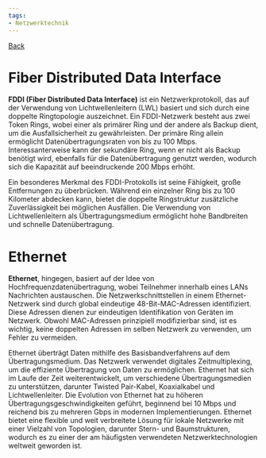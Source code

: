 ```yaml
---
tags:
- Netzwerktechnik
---
```

[Back](Uebersicht%20der%20Netzwerktechnik%20Themen.md)
# Fiber Distributed Data Interface
**FDDI (Fiber Distributed Data Interface)** ist ein Netzwerkprotokoll, das auf der Verwendung von Lichtwellenleitern (LWL) basiert und sich durch eine doppelte Ringtopologie auszeichnet. Ein FDDI-Netzwerk besteht aus zwei Token Rings, wobei einer als primärer Ring und der andere als Backup dient, um die Ausfallsicherheit zu gewährleisten. Der primäre Ring allein ermöglicht Datenübertragungsraten von bis zu 100 Mbps. Interessanterweise kann der sekundäre Ring, wenn er nicht als Backup benötigt wird, ebenfalls für die Datenübertragung genutzt werden, wodurch sich die Kapazität auf beeindruckende 200 Mbps erhöht.

Ein besonderes Merkmal des FDDI-Protokolls ist seine Fähigkeit, große Entfernungen zu überbrücken. Während ein einzelner Ring bis zu 100 Kilometer abdecken kann, bietet die doppelte Ringstruktur zusätzliche Zuverlässigkeit bei möglichen Ausfällen. Die Verwendung von Lichtwellenleitern als Übertragungsmedium ermöglicht hohe Bandbreiten und schnelle Datenübertragung.

# Ethernet
**Ethernet**, hingegen, basiert auf der Idee von Hochfrequenzdatenübertragung, wobei Teilnehmer innerhalb eines LANs Nachrichten austauschen. Die Netzwerkschnittstellen in einem Ethernet-Netzwerk sind durch global eindeutige 48-Bit-MAC-Adressen identifiziert. Diese Adressen dienen zur eindeutigen Identifikation von Geräten im Netzwerk. Obwohl MAC-Adressen prinzipiell modifizierbar sind, ist es wichtig, keine doppelten Adressen im selben Netzwerk zu verwenden, um Fehler zu vermeiden.

Ethernet überträgt Daten mithilfe des Basisbandverfahrens auf dem Übertragungsmedium. Das Netzwerk verwendet digitales Zeitmultiplexing, um die effiziente Übertragung von Daten zu ermöglichen. Ethernet hat sich im Laufe der Zeit weiterentwickelt, um verschiedene Übertragungsmedien zu unterstützen, darunter Twisted Pair-Kabel, Koaxialkabel und Lichtwellenleiter. Die Evolution von Ethernet hat zu höheren Übertragungsgeschwindigkeiten geführt, beginnend bei 10 Mbps und reichend bis zu mehreren Gbps in modernen Implementierungen. Ethernet bietet eine flexible und weit verbreitete Lösung für lokale Netzwerke mit einer Vielzahl von Topologien, darunter Stern- und Baumstrukturen, wodurch es zu einer der am häufigsten verwendeten Netzwerktechnologien weltweit geworden ist.